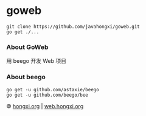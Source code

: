 # goweb
`git clone https://github.com/javahongxi/goweb.git` <br>
`go get ./...`

### About GoWeb
用 beego 开发 Web 项目

### About beego
`go get -u github.com/astaxie/beego`  <br>
`go get -u github.com/beego/bee`

&copy; [hongxi.org](http://hongxi.org) | [web.hongxi.org](http://web.hongxi.org)
